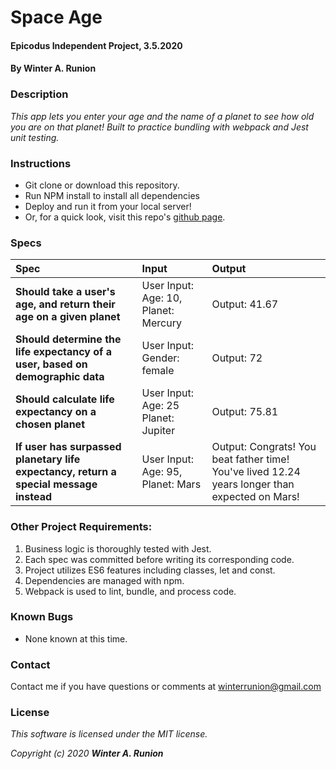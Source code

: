 # Space Age

#### Epicodus Independent Project, 3.5.2020

#### By **Winter A. Runion**

### Description
_This app lets you enter your age and the name of a planet to see how old you are on that planet! Built to practice bundling with webpack and Jest unit testing._ 

### Instructions

* Git clone or download this repository.
* Run NPM install to install all dependencies
* Deploy and run it from your local server!
* Or, for a quick look, visit this repo's [github page]().

### Specs
| Spec | Input | Output |
| :-------------     | :------------- | :------------- |
| **Should take a user's age, and return their age on a given planet**  | User Input: Age: 10, Planet: Mercury | Output: 41.67 |
| **Should determine the life expectancy of a user, based on demographic data**  | User Input: Gender: female | Output: 72 |
| **Should calculate life expectancy on a chosen planet**  | User Input: Age: 25 Planet: Jupiter | Output: 75.81 |
| **If user has surpassed planetary life expectancy, return a special message instead**  | User Input: Age: 95, Planet: Mars | Output: Congrats! You beat father time! You've lived 12.24 years longer than expected on Mars! 

### Other Project Requirements: 
1. Business logic is thoroughly tested with Jest.
2. Each spec was committed before writing its corresponding code.
3. Project utilizes ES6 features including classes, let and const.
4. Dependencies are managed with npm.
5. Webpack is used to lint, bundle, and process code.


### Known Bugs
* None known at this time.

### Contact

Contact me if you have questions or comments at winterrunion@gmail.com

### License
_This software is licensed under the MIT license._

_Copyright (c) 2020 **Winter A. Runion**_